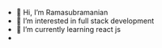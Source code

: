 - 👋 Hi, I’m Ramasubramanian
- 👀 I’m interested in full stack development
- 🌱 I’m currently learning react js
- 

<!---
kramasubramanian1995/kramasubramanian1995 is a ✨ special ✨ repository because its `README.md` (this file) appears on your GitHub profile.
You can click the Preview link to take a look at your changes.
--->
